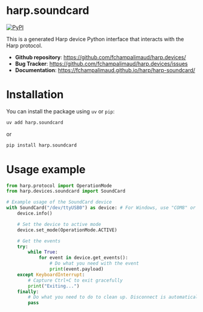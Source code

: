 # harp.soundcard

[![PyPI](https://img.shields.io/pypi/v/harp.soundcard)](https://pypi.org/project/harp.soundcard/)

This is a generated Harp device Python interface that interacts with the Harp protocol.

- **Github repository**: <https://github.com/fchampalimaud/harp.devices/>
- **Bug Tracker**: <https://github.com/fchampalimaud/harp.devices/issues>
- **Documentation**: <https://fchampalimaud.github.io/harp/harp-soundcard/>

# Installation
You can install the package using `uv` or `pip`:

```bash
uv add harp.soundcard
```
or

```bash
pip install harp.soundcard
```

# Usage example

```python
from harp.protocol import OperationMode
from harp.devices.soundcard import SoundCard

# Example usage of the SoundCard device
with SoundCard("/dev/ttyUSB0") as device: # For Windows, use "COM8" or similar
    device.info()

    # Set the device to active mode
    device.set_mode(OperationMode.ACTIVE)

    # Get the events
    try:
        while True:
            for event in device.get_events():
                # Do what you need with the event
                print(event.payload)
    except KeyboardInterrupt:
        # Capture Ctrl+C to exit gracefully
        print("Exiting...")
    finally:
        # Do what you need to do to clean up. Disconnect is automatically called with the "with" statement.
        pass
```